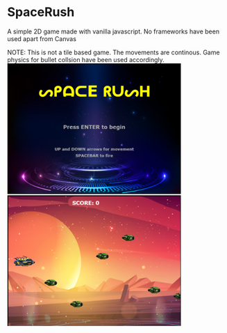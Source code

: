 # SpaceRush
A simple 2D game made with vanilla javascript. 
No frameworks have been used apart from Canvas

NOTE: This is not a tile based game. The movements are continous.
Game physics for bullet collsion have been used accordingly.
<img src="./Startuppage.png" width="400" height="300" />
<img src="./Maingame.png" width="400" height="300" />
